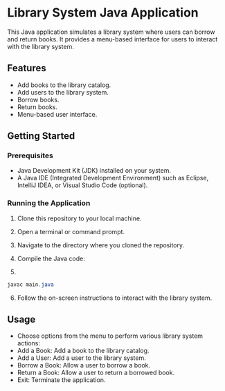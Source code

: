 # Library System Java Application

This Java application simulates a library system where users can borrow and return books. It provides a menu-based interface for users to interact with the library system.

## Features

- Add books to the library catalog.
- Add users to the library system.
- Borrow books.
- Return books.
- Menu-based user interface.

## Getting Started

### Prerequisites

- Java Development Kit (JDK) installed on your system.
- A Java IDE (Integrated Development Environment) such as Eclipse, IntelliJ IDEA, or Visual Studio Code (optional).

### Running the Application

1. Clone this repository to your local machine.

2. Open a terminal or command prompt.

3. Navigate to the directory where you cloned the repository.

4. Compile the Java code:
5.

 ```java
 javac main.java
```

6. Follow the on-screen instructions to interact with the library system.

## Usage

- Choose options from the menu to perform various library system actions:
- Add a Book: Add a book to the library catalog.
- Add a User: Add a user to the library system.
- Borrow a Book: Allow a user to borrow a book.
- Return a Book: Allow a user to return a borrowed book.
- Exit: Terminate the application.



